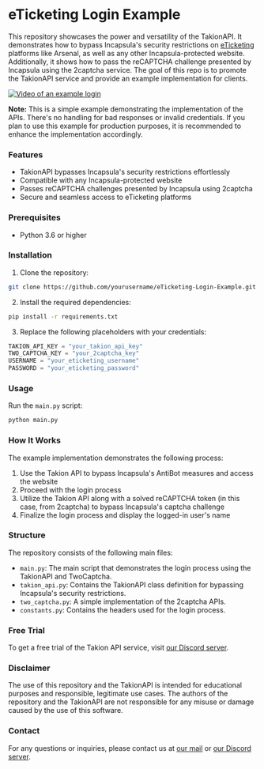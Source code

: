 # eTicketing Login Example
This repository showcases the power and versatility of the TakionAPI. It demonstrates how to bypass Incapsula's security restrictions on [eTicketing](https://www.eticketing.co.uk/arsenal/) platforms like Arsenal, as well as any other Incapsula-protected website. Additionally, it shows how to pass the reCAPTCHA challenge presented by Incapsula using the 2captcha service. The goal of this repo is to promote the TakionAPI service and provide an example implementation for clients.

[![Video of an example login](https://i.imgur.com/pjLkl1y.png)](https://youtu.be/EzET_mo7fV4 "Video of an example login")

**Note:** This is a simple example demonstrating the implementation of the APIs. There's no handling for bad responses or invalid credentials. If you plan to use this example for production purposes, it is recommended to enhance the implementation accordingly.

### Features
- TakionAPI bypasses Incapsula's security restrictions effortlessly
- Compatible with any Incapsula-protected website
- Passes reCAPTCHA challenges presented by Incapsula using 2captcha
- Secure and seamless access to eTicketing platforms

### Prerequisites
- Python 3.6 or higher

### Installation
1. Clone the repository:
```bash
git clone https://github.com/yourusername/eTicketing-Login-Example.git
```
2. Install the required dependencies:
```bash
pip install -r requirements.txt
```
3. Replace the following placeholders with your credentials:
```python
TAKION_API_KEY = "your_takion_api_key"
TWO_CAPTCHA_KEY = "your_2captcha_key"
USERNAME = "your_eticketing_username"
PASSWORD = "your_eticketing_password"
```

### Usage
Run the `main.py` script:
```bash
python main.py
```


### How It Works
The example implementation demonstrates the following process:
1. Use the Takion API to bypass Incapsula's AntiBot measures and access the website
2. Proceed with the login process
3. Utilize the Takion API along with a solved reCAPTCHA token (in this case, from 2captcha) to bypass Incapsula's captcha challenge
4. Finalize the login process and display the logged-in user's name

### Structure
The repository consists of the following main files:

- `main.py`: The main script that demonstrates the login process using the TakionAPI and TwoCaptcha.
- `takion_api.py`: Contains the TakionAPI class definition for bypassing Incapsula's security restrictions.
- `two_captcha.py`: A simple implementation of the 2captcha APIs.
- `constants.py`: Contains the headers used for the login process.

### Free Trial
To get a free trial of the Takion API service, visit [our Discord server](https://www.glizzykingdreko.live/incapsula).

### Disclaimer
The use of this repository and the TakionAPI is intended for educational purposes and responsible, legitimate use cases. The authors of the repository and the TakionAPI are not responsible for any misuse or damage caused by the use of this software.

### Contact
For any questions or inquiries, please contact us at [our mail](mailto:glizzykingdreko@protonmail.com) or [our Discord server](https://www.glizzykingdreko.live/incapsula).